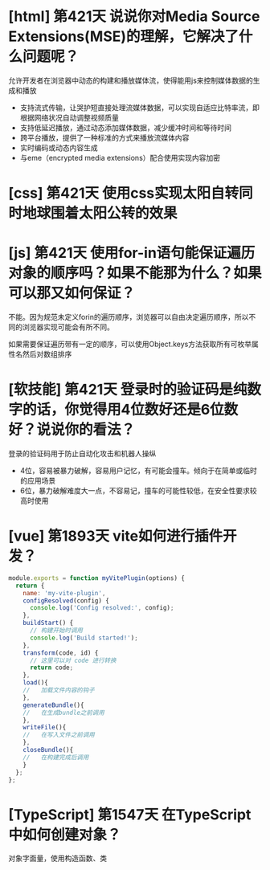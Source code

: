 # [html] 第421天 说说你对Media Source Extensions(MSE)的理解，它解决了什么问题呢？

允许开发者在浏览器中动态的构建和播放媒体流，使得能用js来控制媒体数据的生成和播放
- 支持流式传输，让哭护短直接处理流媒体数据，可以实现自适应比特率流，即根据网络状况自动调整视频质量
- 支持低延迟播放，通过动态添加媒体数据，减少缓冲时间和等待时间
- 跨平台播放，提供了一种标准的方式来播放流媒体内容
- 实时编码或动态内容生成
- 与eme（encrypted media extensions）配合使用实现内容加密

# [css] 第421天 使用css实现太阳自转同时地球围着太阳公转的效果

# [js] 第421天 使用for-in语句能保证遍历对象的顺序吗？如果不能那为什么？如果可以那又如何保证？

不能。因为规范未定义forin的遍历顺序，浏览器可以自由决定遍历顺序，所以不同的浏览器实现可能会有所不同。

如果需要保证遍历带有一定的顺序，可以使用Object.keys方法获取所有可枚举属性名然后对数组排序

# [软技能] 第421天 登录时的验证码是纯数字的话，你觉得用4位数好还是6位数好？说说你的看法？

登录的验证码用于防止自动化攻击和机器人操纵
- 4位，容易被暴力破解，容易用户记忆，有可能会撞车。倾向于在简单或临时的应用场景
- 6位，暴力破解难度大一点，不容易记，撞车的可能性较低，在安全性要求较高时使用

# [vue] 第1893天 vite如何进行插件开发？

```javascript
module.exports = function myVitePlugin(options) {
  return {
    name: 'my-vite-plugin',
    configResolved(config) {
      console.log('Config resolved:', config);
    },
    buildStart() {
      // 构建开始时调用
      console.log('Build started!');
    },
    transform(code, id) {
      // 这里可以对 code 进行转换
      return code;
    },
    load(){
    //   加载文件内容的钩子
    },
    generateBundle(){
    //   在生成bundle之前调用
    },
    writeFile(){
    //   在写入文件之前调用
    },
    closeBundle(){
    //   在构建完成后调用
    }
  };
};

```

# [TypeScript] 第1547天 在TypeScript中如何创建对象？

对象字面量，使用构造函数、类
